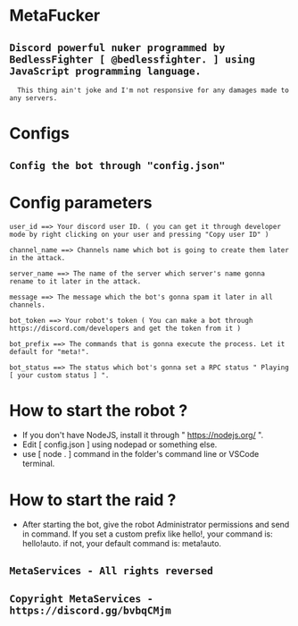# MetaFucker
```Discord powerful nuker programmed by BedlessFighter [ @bedlessfighter. ] using JavaScript programming language.```
-
      This thing ain't joke and I'm not responsive for any damages made to any servers.
# Configs
```Config the bot through "config.json"```
-
# Config parameters

    user_id ==> Your discord user ID. ( you can get it through developer mode by right clicking on your user and pressing "Copy user ID" )

    channel_name ==> Channels name which bot is going to create them later in the attack.

    server_name ==> The name of the server which server's name gonna rename to it later in the attack.

    message ==> The message which the bot's gonna spam it later in all channels.

    bot_token ==> Your robot's token ( You can make a bot through https://discord.com/developers and get the token from it )

    bot_prefix ==> The commands that is gonna execute the process. Let it default for "meta!".

    bot_status ==> The status which bot's gonna set a RPC status " Playing [ your custom status ] ".

# How to start the robot ?
- If you don't have NodeJS, install it through " https://nodejs.org/ ".
- Edit [ config.json ] using nodepad or something else.
- use [ node . ] command in the folder's command line or VSCode terminal.
# How to start the raid ?
- After starting the bot, give the robot Administrator permissions and send in command. If you set a custom prefix like hello!, your command is: hello!auto. if not, your default command is: meta!auto.

```MetaServices - All rights reversed```
-
```Copyright MetaServices - https://discord.gg/bvbqCMjm```
-